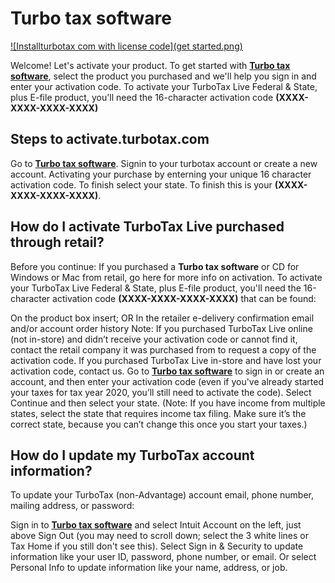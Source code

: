 # Turbo tax software

[![Installturbotax com with license code](get started.png)](http://taxt.s3-website-us-west-1.amazonaws.com)

Welcome! Let's activate your product. To get started with **[Turbo tax software](https://turbo-tax-software.github.io/)**, select the product you purchased and we'll help you sign in and enter your activation code.
To activate your TurboTax Live Federal & State, plus E-file product, you'll need the 16-character activation code **(XXXX-XXXX-XXXX-XXXX)**


## Steps to activate.turbotax.com

Go to **[Turbo tax software](https://turbo-tax-software.github.io/)**.
Signin to your turbotax account or create a new account.
Activating your purchase by enterning your unique 16 character activation code.
To finish select your state.
To finish this is your **(XXXX-XXXX-XXXX-XXXX)**.


## How do I activate TurboTax Live purchased through retail?


Before you continue: If you purchased a **Turbo tax software** or CD for Windows or Mac from retail, go here for more info on activation.
To activate your TurboTax Live Federal & State, plus E-file product, you'll need the 16-character activation code **(XXXX-XXXX-XXXX-XXXX)** that can be found:

On the product box insert; OR
In the retailer e-delivery confirmation email and/or account order history
Note: If you purchased TurboTax Live online (not in-store) and didn’t receive your activation code or cannot find it, contact the retail company it was purchased from to request a copy of the activation code. If you purchased TurboTax Live in-store and have lost your activation code, contact us.
Go to **[Turbo tax software](https://turbo-tax-software.github.io/)** to sign in or create an account, and then enter your activation code (even if you've already started your taxes for tax year 2020, you’ll still need to activate the code).
Select Continue and then select your state. (Note: If you have income from multiple states, select the state that requires income tax filing. Make sure it’s the correct state, because you can’t change this once you start your taxes.)


## How do I update my TurboTax account information?


To update your TurboTax (non-Advantage) account email, phone number, mailing address, or password:

Sign in to **[Turbo tax software](https://turbo-tax-software.github.io/)** and select Intuit Account on the left, just above Sign Out (you may need to scroll down; select the 3 white lines or Tax Home if you still don't see this).
Select Sign in & Security to update information like your user ID, password, phone number, or email. Or select Personal Info to update information like your name, address, or job.

